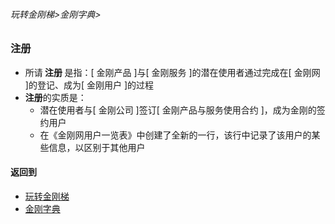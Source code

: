 ###### 玩转金刚梯>金刚字典>
### 注册
- 所请<strong> 注册 </strong>是指：[ 金刚产品 ]与[ 金刚服务 ]的潜在使用者通过完成在[ 金刚网 ]的登记、成为[ 金刚用户 ]的过程
- <strong> 注册</strong>的实质是：
  - 潜在使用者与[ 金刚公司 ]签订[ 金刚产品与服务使用合约 ]，成为金刚的签约用户
  - 在《金刚网用户一览表》中创建了全新的一行，该行中记录了该用户的某些信息，以区别于其他用户

#### 返回到
- [玩转金刚梯](https://github.com/a2zitpro/web/blob/master/LadderFree/A.md)
- [金刚字典](https://github.com/a2zitpro/web/blob/master/LadderFree/kkDictionary/kkDictionary.md)



